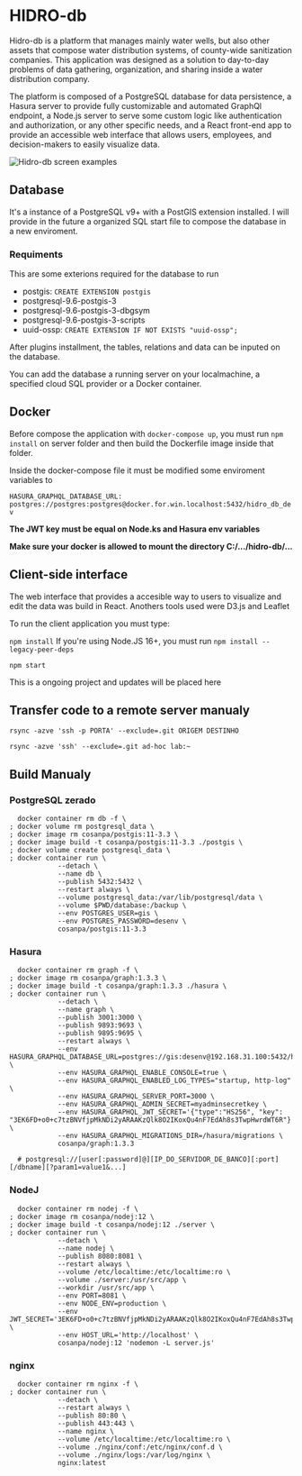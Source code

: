 # HIDRO-db

Hidro-db is a platform that manages mainly water wells, but also other assets that compose water distribution systems, of county-wide sanitization companies. This application was designed as a solution to day-to-day problems of data gathering, organization, and sharing inside a water distribution company.

The platform is composed of a PostgreSQL database for data persistence, a Hasura server to provide fully customizable and automated GraphQl endpoint, a Node.js server to serve some custom logic like authentication and authorization, or any other specific needs, and a React front-end app to provide an accessible web interface that allows users, employees, and decision-makers to easily visualize data.

![Hidro-db screen examples](/client/src/assets/images/hidro-db_exemplos-01.png)

## Database

It's a instance of a PostgreSQL v9+ with a PostGIS extension installed. I will provide in the future a organized SQL start file to compose the database in a new enviroment.

### Requiments

This are some exterions required for the database to run

- postgis: `CREATE EXTENSION postgis`
- postgresql-9.6-postgis-3
- postgresql-9.6-postgis-3-dbgsym
- postgresql-9.6-postgis-3-scripts
- uuid-ossp: `CREATE EXTENSION IF NOT EXISTS "uuid-ossp";`

After plugins installment, the tables, relations and data can be inputed on the database.

You can add the database a running server on your localmachine, a specified cloud SQL provider or a Docker container.

## Docker

Before compose the application with `docker-compose up`, you must run `npm install` on server folder and then build the Dockerfile image inside that folder.

Inside the docker-compose file it must be modified some enviroment variables to

`HASURA_GRAPHQL_DATABASE_URL: postgres://postgres:postgres@docker.for.win.localhost:5432/hidro_db_dev`

**The JWT key must be equal on Node.ks and Hasura env variables**

**Make sure your docker is allowed to mount the directory C:/.../hidro-db/...**

## Client-side interface

The web interface that provides a accesible way to users to visualize and edit the data was build in React. Anothers tools used were D3.js and Leaflet

To run the client application you must type:

`npm install`
If you're using Node.JS 16+, you must run `npm install --legacy-peer-deps`

`npm start`

This is a ongoing project and updates will be placed here


## Transfer code to a remote server manualy 

    rsync -azve 'ssh -p PORTA' --exclude=.git ORIGEM DESTINHO

	rsync -azve 'ssh' --exclude=.git ad-hoc lab:~

## Build Manualy
    

### PostgreSQL zerado

      docker container rm db -f \
    ; docker volume rm postgresql_data \
    ; docker image rm cosanpa/postgis:11-3.3 \
    ; docker image build -t cosanpa/postgis:11-3.3 ./postgis \
    ; docker volume create postgresql_data \
    ; docker container run \
                --detach \
                --name db \
                --publish 5432:5432 \
                --restart always \
                --volume postgresql_data:/var/lib/postgresql/data \
                --volume $PWD/database:/backup \
                --env POSTGRES_USER=gis \
                --env POSTGRES_PASSWORD=desenv \
                cosanpa/postgis:11-3.3 

### Hasura
      docker container rm graph -f \
    ; docker image rm cosanpa/graph:1.3.3 \
    ; docker image build -t cosanpa/graph:1.3.3 ./hasura \
    ; docker container run \
                --detach \
                --name graph \
                --publish 3001:3000 \
                --publish 9893:9693 \
                --publish 9895:9695 \
                --restart always \
                --env HASURA_GRAPHQL_DATABASE_URL=postgres://gis:desenv@192.168.31.100:5432/hidro_db_dev \
                --env HASURA_GRAPHQL_ENABLE_CONSOLE=true \
                --env HASURA_GRAPHQL_ENABLED_LOG_TYPES="startup, http-log" \
                --env HASURA_GRAPHQL_SERVER_PORT=3000 \
                --env HASURA_GRAPHQL_ADMIN_SECRET=myadminsecretkey \
                --env HASURA_GRAPHQL_JWT_SECRET='{"type":"HS256", "key": "3EK6FD+o0+c7tzBNVfjpMkNDi2yARAAKzQlk8O2IKoxQu4nF7EdAh8s3TwpHwrdWT6R"}' \
                --env HASURA_GRAPHQL_MIGRATIONS_DIR=/hasura/migrations \
                cosanpa/graph:1.3.3
                
      # postgresql://[user[:password]@][IP_DO_SERVIDOR_DE_BANCO][:port][/dbname][?param1=value1&...]

### NodeJ

      docker container rm nodej -f \
    ; docker image rm cosanpa/nodej:12 \
    ; docker image build -t cosanpa/nodej:12 ./server \
    ; docker container run \
                --detach \
                --name nodej \
                --publish 8080:8081 \
                --restart always \
                --volume /etc/localtime:/etc/localtime:ro \
                --volume ./server:/usr/src/app \
                --workdir /usr/src/app \
                --env PORT=8081 \
                --env NODE_ENV=production \
                --env JWT_SECRET='3EK6FD+o0+c7tzBNVfjpMkNDi2yARAAKzQlk8O2IKoxQu4nF7EdAh8s3TwpHwrdWT6R' \
                --env HOST_URL='http://localhost' \
                cosanpa/nodej:12 'nodemon -L server.js'
                    
### nginx
    
      docker container rm nginx -f \
    ; docker container run \
                --detach \
                --restart always \
                --publish 80:80 \
                --publish 443:443 \
                --name nginx \
                --volume /etc/localtime:/etc/localtime:ro \
                --volume ./nginx/conf:/etc/nginx/conf.d \
                --volume ./nginx/logs:/var/log/nginx \
                nginx:latest


